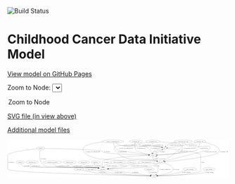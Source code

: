 <link rel='stylesheet' href="assets/style.css">
<link rel='stylesheet' href="https://unpkg.com/leaflet@1.5.1/dist/leaflet.css" integrity="sha512-xwE/Az9zrjBIphAcBb3F6JVqxf46+CDLwfLMHloNu6KEQCAWi6HcDUbeOfBIptF7tcCzusKFjFw2yuvEpDL9wQ==" crossorigin="">
<script type="text/javascript" src="https://code.jquery.com/jquery-3.2.1.min.js"></script>
<script type="text/javascript"  src="https://unpkg.com/leaflet@1.5.1/dist/leaflet.js"></script>
<script type="text/javascript" src="assets/actions.js"></script>

![Build Status](https://github.com/CBIIT/ccdi-model/actions/workflows/model-test-and-deploy.yml/badge.svg)

# Childhood Cancer Data Initiative Model

[View model on GitHub Pages](https://cbiit.github.io/ccdi-model/)



Zoom to Node: <select id="node_select">
  <option value="">Zoom to Node</option>
</select>
<div id="model"></div>

<p>
<a href="./model-desc/ccdi-model.svg">SVG file (in view above)</a>
<p>
<a href="./model-desc">Additional model files</a>
<div id='graph' style='display:off;'>
<svg width="2790pt" height="479pt"
 viewBox="0.00 0.00 2790.00 479.00" xmlns="http://www.w3.org/2000/svg" xmlns:xlink="http://www.w3.org/1999/xlink">
<g id="graph0" class="graph" transform="scale(1 1) rotate(0) translate(4 475)">
<title>Perl</title>
<polygon fill="#ffffff" stroke="transparent" points="-4,4 -4,-475 2786,-475 2786,4 -4,4"/>
<!-- methylation_array_file -->
<g id="node1" class="node">
<title>methylation_array_file</title>
<ellipse fill="none" stroke="#000000" cx="2210" cy="-453" rx="115.8798" ry="18"/>
<text text-anchor="middle" x="2210" y="-449.3" font-family="Times,serif" font-size="14.00" fill="#000000">methylation_array_file</text>
</g>
<!-- pdx -->
<g id="node14" class="node">
<title>pdx</title>
<ellipse fill="none" stroke="#000000" cx="1972" cy="-366" rx="27.8951" ry="18"/>
<text text-anchor="middle" x="1972" y="-362.3" font-family="Times,serif" font-size="14.00" fill="#000000">pdx</text>
</g>
<!-- methylation_array_file&#45;&gt;pdx -->
<g id="edge40" class="edge">
<title>methylation_array_file&#45;&gt;pdx</title>
<path fill="none" stroke="#000000" d="M2120.8073,-441.474C2080.3372,-435.1634 2037.6268,-426.6633 2020,-417 2008.3385,-410.607 1997.8798,-400.3673 1989.7248,-390.7348"/>
<polygon fill="#000000" stroke="#000000" points="1992.4222,-388.5038 1983.4406,-382.8841 1986.9573,-392.8782 1992.4222,-388.5038"/>
<text text-anchor="middle" x="2111.5" y="-405.8" font-family="Times,serif" font-size="14.00" fill="#000000">of_methylation_array_file</text>
</g>
<!-- sample -->
<g id="node17" class="node">
<title>sample</title>
<ellipse fill="none" stroke="#000000" cx="1828" cy="-279" rx="44.393" ry="18"/>
<text text-anchor="middle" x="1828" y="-275.3" font-family="Times,serif" font-size="14.00" fill="#000000">sample</text>
</g>
<!-- methylation_array_file&#45;&gt;sample -->
<g id="edge41" class="edge">
<title>methylation_array_file&#45;&gt;sample</title>
<path fill="none" stroke="#000000" d="M2208.4315,-434.8923C2207.3517,-425.0682 2205.6272,-412.7662 2203,-402 2193.2687,-362.1222 2204.2662,-340.3738 2172,-315 2149.7295,-297.4867 1973.337,-286.2301 1882.1676,-281.5233"/>
<polygon fill="#000000" stroke="#000000" points="1882.1848,-278.0198 1872.0202,-281.0083 1881.8299,-285.0108 1882.1848,-278.0198"/>
<text text-anchor="middle" x="2290.5" y="-362.3" font-family="Times,serif" font-size="14.00" fill="#000000">of_methylation_array_file</text>
</g>
<!-- cell_line -->
<g id="node20" class="node">
<title>cell_line</title>
<ellipse fill="none" stroke="#000000" cx="1924" cy="-192" rx="49.2915" ry="18"/>
<text text-anchor="middle" x="1924" y="-188.3" font-family="Times,serif" font-size="14.00" fill="#000000">cell_line</text>
</g>
<!-- methylation_array_file&#45;&gt;cell_line -->
<g id="edge39" class="edge">
<title>methylation_array_file&#45;&gt;cell_line</title>
<path fill="none" stroke="#000000" d="M2222.1651,-435.0345C2231.1358,-423.4041 2244.4504,-409.1421 2260,-402 2372.3953,-350.3757 2608.8344,-445.7084 2533,-348 2530.7995,-345.1648 2120.658,-241.5671 1974.7725,-204.79"/>
<polygon fill="#000000" stroke="#000000" points="1975.2869,-201.3103 1964.7347,-202.2598 1973.5759,-208.0979 1975.2869,-201.3103"/>
<text text-anchor="middle" x="2555.5" y="-318.8" font-family="Times,serif" font-size="14.00" fill="#000000">of_methylation_array_file</text>
</g>
<!-- cytogenomic_file -->
<g id="node2" class="node">
<title>cytogenomic_file</title>
<ellipse fill="none" stroke="#000000" cx="1828" cy="-453" rx="89.8845" ry="18"/>
<text text-anchor="middle" x="1828" y="-449.3" font-family="Times,serif" font-size="14.00" fill="#000000">cytogenomic_file</text>
</g>
<!-- cytogenomic_file&#45;&gt;pdx -->
<g id="edge29" class="edge">
<title>cytogenomic_file&#45;&gt;pdx</title>
<path fill="none" stroke="#000000" d="M1823.132,-434.9506C1821.3781,-424.1693 1821.4067,-410.8877 1829,-402 1858.6179,-367.3331 1886.3159,-397.0658 1930,-384 1933.1922,-383.0452 1936.4674,-381.9192 1939.7125,-380.7039"/>
<polygon fill="#000000" stroke="#000000" points="1941.2717,-383.8494 1949.2444,-376.8718 1938.6605,-377.3546 1941.2717,-383.8494"/>
<text text-anchor="middle" x="1900.5" y="-405.8" font-family="Times,serif" font-size="14.00" fill="#000000">of_cytogenomic_file</text>
</g>
<!-- cytogenomic_file&#45;&gt;sample -->
<g id="edge30" class="edge">
<title>cytogenomic_file&#45;&gt;sample</title>
<path fill="none" stroke="#000000" d="M1755.4578,-442.3653C1710.7574,-435.0691 1660.72,-425.2527 1654,-417 1649.7905,-411.8304 1649.7376,-407.1261 1654,-402 1682.0338,-368.2854 1713.8681,-407.3193 1751,-384 1780.9131,-365.2142 1802.997,-330.2419 1815.6646,-305.8421"/>
<polygon fill="#000000" stroke="#000000" points="1818.8702,-307.2568 1820.2078,-296.7468 1812.608,-304.1288 1818.8702,-307.2568"/>
<text text-anchor="middle" x="1859.5" y="-362.3" font-family="Times,serif" font-size="14.00" fill="#000000">of_cytogenomic_file</text>
</g>
<!-- cytogenomic_file&#45;&gt;cell_line -->
<g id="edge28" class="edge">
<title>cytogenomic_file&#45;&gt;cell_line</title>
<path fill="none" stroke="#000000" d="M1913.0389,-447.0972C2013.7795,-439.687 2169.1886,-426.7642 2178,-417 2195.6488,-397.4428 2230.8721,-392.1261 1997,-228 1987.4275,-221.2823 1976.4152,-215.1457 1965.8944,-209.9165"/>
<polygon fill="#000000" stroke="#000000" points="1967.3537,-206.7347 1956.8238,-205.563 1964.3247,-213.0454 1967.3537,-206.7347"/>
<text text-anchor="middle" x="2203.5" y="-318.8" font-family="Times,serif" font-size="14.00" fill="#000000">of_cytogenomic_file</text>
</g>
<!-- participant -->
<g id="node3" class="node">
<title>participant</title>
<ellipse fill="none" stroke="#000000" cx="1196" cy="-105" rx="62.2891" ry="18"/>
<text text-anchor="middle" x="1196" y="-101.3" font-family="Times,serif" font-size="14.00" fill="#000000">participant</text>
</g>
<!-- study -->
<g id="node5" class="node">
<title>study</title>
<ellipse fill="none" stroke="#000000" cx="1840" cy="-18" rx="36.2938" ry="18"/>
<text text-anchor="middle" x="1840" y="-14.3" font-family="Times,serif" font-size="14.00" fill="#000000">study</text>
</g>
<!-- participant&#45;&gt;study -->
<g id="edge27" class="edge">
<title>participant&#45;&gt;study</title>
<path fill="none" stroke="#000000" d="M1252.5863,-97.3556C1378.487,-80.3473 1679.6909,-39.6567 1794.4954,-24.1474"/>
<polygon fill="#000000" stroke="#000000" points="1795.2501,-27.5773 1804.6915,-22.7699 1794.3129,-20.6403 1795.2501,-27.5773"/>
<text text-anchor="middle" x="1607.5" y="-57.8" font-family="Times,serif" font-size="14.00" fill="#000000">of_participant</text>
</g>
<!-- pathology_file -->
<g id="node4" class="node">
<title>pathology_file</title>
<ellipse fill="none" stroke="#000000" cx="2420" cy="-453" rx="76.0865" ry="18"/>
<text text-anchor="middle" x="2420" y="-449.3" font-family="Times,serif" font-size="14.00" fill="#000000">pathology_file</text>
</g>
<!-- pathology_file&#45;&gt;pdx -->
<g id="edge5" class="edge">
<title>pathology_file&#45;&gt;pdx</title>
<path fill="none" stroke="#000000" d="M2369.0449,-439.5403C2326.0563,-428.4886 2262.7854,-412.9319 2207,-402 2137.7125,-388.4222 2056.0931,-376.9158 2009.56,-370.7752"/>
<polygon fill="#000000" stroke="#000000" points="2009.9941,-367.3022 1999.6246,-369.4754 2009.0861,-374.2431 2009.9941,-367.3022"/>
<text text-anchor="middle" x="2332" y="-405.8" font-family="Times,serif" font-size="14.00" fill="#000000">of_pathology_file</text>
</g>
<!-- pathology_file&#45;&gt;sample -->
<g id="edge3" class="edge">
<title>pathology_file&#45;&gt;sample</title>
<path fill="none" stroke="#000000" d="M2418.9882,-434.6762C2416.6334,-410.8879 2408.8265,-369.8412 2383,-348 2345.1486,-315.9895 2014.4986,-291.1406 1882.2876,-282.398"/>
<polygon fill="#000000" stroke="#000000" points="1882.2001,-278.8848 1871.9926,-281.7233 1881.7423,-285.8699 1882.2001,-278.8848"/>
<text text-anchor="middle" x="2468" y="-362.3" font-family="Times,serif" font-size="14.00" fill="#000000">of_pathology_file</text>
</g>
<!-- pathology_file&#45;&gt;cell_line -->
<g id="edge4" class="edge">
<title>pathology_file&#45;&gt;cell_line</title>
<path fill="none" stroke="#000000" d="M2479.0985,-441.6646C2564.4275,-422.7584 2706.1782,-380.2979 2651,-315 2607.6711,-263.7246 2147.2175,-213.894 1982.325,-197.5685"/>
<polygon fill="#000000" stroke="#000000" points="1982.1937,-194.0387 1971.8988,-196.542 1981.5077,-201.0051 1982.1937,-194.0387"/>
<text text-anchor="middle" x="2721" y="-318.8" font-family="Times,serif" font-size="14.00" fill="#000000">of_pathology_file</text>
</g>
<!-- therapeutic_procedure -->
<g id="node6" class="node">
<title>therapeutic_procedure</title>
<ellipse fill="none" stroke="#000000" cx="561" cy="-192" rx="117.7793" ry="18"/>
<text text-anchor="middle" x="561" y="-188.3" font-family="Times,serif" font-size="14.00" fill="#000000">therapeutic_procedure</text>
</g>
<!-- therapeutic_procedure&#45;&gt;participant -->
<g id="edge12" class="edge">
<title>therapeutic_procedure&#45;&gt;participant</title>
<path fill="none" stroke="#000000" d="M574.0586,-173.8637C583.6405,-162.1571 597.774,-147.8741 614,-141 666.2099,-118.8814 1067.8538,-130.9196 1124,-123 1129.7213,-122.193 1135.6476,-121.1164 1141.5314,-119.8894"/>
<polygon fill="#000000" stroke="#000000" points="1142.3492,-123.2931 1151.3496,-117.7035 1140.8279,-116.4604 1142.3492,-123.2931"/>
<text text-anchor="middle" x="707" y="-144.8" font-family="Times,serif" font-size="14.00" fill="#000000">of_therapeutic_procedure</text>
</g>
<!-- study_arm -->
<g id="node7" class="node">
<title>study_arm</title>
<ellipse fill="none" stroke="#000000" cx="897" cy="-105" rx="59.5901" ry="18"/>
<text text-anchor="middle" x="897" y="-101.3" font-family="Times,serif" font-size="14.00" fill="#000000">study_arm</text>
</g>
<!-- study_arm&#45;&gt;study -->
<g id="edge42" class="edge">
<title>study_arm&#45;&gt;study</title>
<path fill="none" stroke="#000000" d="M941.4328,-92.9362C949.581,-90.8587 958.0284,-88.7935 966,-87 1042.7922,-69.7225 1061.8486,-63.3764 1140,-54 1267.1745,-38.742 1658.5458,-24.2342 1793.6037,-19.5605"/>
<polygon fill="#000000" stroke="#000000" points="1793.7546,-23.0575 1803.6282,-19.2154 1793.5137,-16.0616 1793.7546,-23.0575"/>
<text text-anchor="middle" x="1188.5" y="-57.8" font-family="Times,serif" font-size="14.00" fill="#000000">of_study_arm</text>
</g>
<!-- study_admin -->
<g id="node8" class="node">
<title>study_admin</title>
<ellipse fill="none" stroke="#000000" cx="1045" cy="-105" rx="70.3881" ry="18"/>
<text text-anchor="middle" x="1045" y="-101.3" font-family="Times,serif" font-size="14.00" fill="#000000">study_admin</text>
</g>
<!-- study_admin&#45;&gt;study -->
<g id="edge18" class="edge">
<title>study_admin&#45;&gt;study</title>
<path fill="none" stroke="#000000" d="M1096.5124,-92.7452C1105.9599,-90.6871 1115.7552,-88.6779 1125,-87 1374.58,-41.7012 1678.9273,-24.8267 1793.4581,-19.8047"/>
<polygon fill="#000000" stroke="#000000" points="1793.7814,-23.2942 1803.6221,-19.3686 1793.4812,-16.3006 1793.7814,-23.2942"/>
<text text-anchor="middle" x="1396.5" y="-57.8" font-family="Times,serif" font-size="14.00" fill="#000000">of_study_admin</text>
</g>
<!-- medical_history -->
<g id="node9" class="node">
<title>medical_history</title>
<ellipse fill="none" stroke="#000000" cx="782" cy="-192" rx="85.2851" ry="18"/>
<text text-anchor="middle" x="782" y="-188.3" font-family="Times,serif" font-size="14.00" fill="#000000">medical_history</text>
</g>
<!-- medical_history&#45;&gt;participant -->
<g id="edge34" class="edge">
<title>medical_history&#45;&gt;participant</title>
<path fill="none" stroke="#000000" d="M790.3694,-173.8414C796.7402,-162.284 806.6871,-148.1831 820,-141 879.5576,-108.8652 1057.107,-133.2509 1124,-123 1129.4924,-122.1583 1135.1776,-121.0894 1140.8346,-119.8937"/>
<polygon fill="#000000" stroke="#000000" points="1141.9484,-123.2309 1150.9394,-117.6263 1140.4156,-116.4008 1141.9484,-123.2309"/>
<text text-anchor="middle" x="888" y="-144.8" font-family="Times,serif" font-size="14.00" fill="#000000">of_medical_history</text>
</g>
<!-- synonym -->
<g id="node10" class="node">
<title>synonym</title>
<ellipse fill="none" stroke="#000000" cx="415" cy="-366" rx="51.9908" ry="18"/>
<text text-anchor="middle" x="415" y="-362.3" font-family="Times,serif" font-size="14.00" fill="#000000">synonym</text>
</g>
<!-- synonym&#45;&gt;participant -->
<g id="edge21" class="edge">
<title>synonym&#45;&gt;participant</title>
<path fill="none" stroke="#000000" d="M410.5517,-347.9427C402.4689,-310.3669 390.0033,-223.1796 434,-174 480.9607,-121.5073 519.0881,-149.5507 589,-141 825.1526,-112.1171 888.3924,-156.0354 1124,-123 1129.722,-122.1977 1135.6487,-121.1241 1141.5327,-119.899"/>
<polygon fill="#000000" stroke="#000000" points="1142.3497,-123.3029 1151.3512,-117.7152 1140.8298,-116.4699 1142.3497,-123.3029"/>
<text text-anchor="middle" x="450.5" y="-231.8" font-family="Times,serif" font-size="14.00" fill="#000000">of_synonym</text>
</g>
<!-- synonym&#45;&gt;study -->
<g id="edge22" class="edge">
<title>synonym&#45;&gt;study</title>
<path fill="none" stroke="#000000" d="M364.9413,-360.7087C254.564,-348.3658 0,-315.8994 0,-279 0,-279 0,-279 0,-105 0,-58.7013 1506.4525,-24.9588 1793.1793,-18.9559"/>
<polygon fill="#000000" stroke="#000000" points="1793.3204,-22.4538 1803.2453,-18.7461 1793.1745,-15.4553 1793.3204,-22.4538"/>
<text text-anchor="middle" x="42.5" y="-188.3" font-family="Times,serif" font-size="14.00" fill="#000000">of_synonym</text>
</g>
<!-- synonym&#45;&gt;sample -->
<g id="edge23" class="edge">
<title>synonym&#45;&gt;sample</title>
<path fill="none" stroke="#000000" d="M467.1352,-365.1474C629.1657,-362.2776 1117.1846,-351.896 1185,-330 1196.6137,-326.2502 1196.4077,-318.8152 1208,-315 1260.8928,-297.5921 1632.1502,-284.8366 1773.5183,-280.5606"/>
<polygon fill="#000000" stroke="#000000" points="1773.8004,-284.0538 1783.691,-280.2556 1773.5905,-277.057 1773.8004,-284.0538"/>
<text text-anchor="middle" x="1250.5" y="-318.8" font-family="Times,serif" font-size="14.00" fill="#000000">of_synonym</text>
</g>
<!-- diagnosis -->
<g id="node11" class="node">
<title>diagnosis</title>
<ellipse fill="none" stroke="#000000" cx="1105" cy="-192" rx="54.6905" ry="18"/>
<text text-anchor="middle" x="1105" y="-188.3" font-family="Times,serif" font-size="14.00" fill="#000000">diagnosis</text>
</g>
<!-- diagnosis&#45;&gt;participant -->
<g id="edge19" class="edge">
<title>diagnosis&#45;&gt;participant</title>
<path fill="none" stroke="#000000" d="M1094.1665,-174.1053C1089.3571,-163.6435 1086.1556,-150.6426 1093,-141 1098.8184,-132.8028 1117.5158,-125.2149 1137.4134,-119.1399"/>
<polygon fill="#000000" stroke="#000000" points="1138.6034,-122.4388 1147.2265,-116.2831 1136.6467,-115.7178 1138.6034,-122.4388"/>
<text text-anchor="middle" x="1137.5" y="-144.8" font-family="Times,serif" font-size="14.00" fill="#000000">of_diagnosis</text>
</g>
<!-- family_relationship -->
<g id="node12" class="node">
<title>family_relationship</title>
<ellipse fill="none" stroke="#000000" cx="1387" cy="-192" rx="100.1823" ry="18"/>
<text text-anchor="middle" x="1387" y="-188.3" font-family="Times,serif" font-size="14.00" fill="#000000">family_relationship</text>
</g>
<!-- family_relationship&#45;&gt;participant -->
<g id="edge10" class="edge">
<title>family_relationship&#45;&gt;participant</title>
<path fill="none" stroke="#000000" d="M1311.5786,-180.145C1278.2885,-173.8236 1243.6364,-165.4114 1230,-156 1221.2899,-149.9885 1214.2159,-140.9507 1208.8214,-132.1453"/>
<polygon fill="#000000" stroke="#000000" points="1211.7475,-130.2069 1203.8096,-123.1898 1205.639,-133.6255 1211.7475,-130.2069"/>
<text text-anchor="middle" x="1309.5" y="-144.8" font-family="Times,serif" font-size="14.00" fill="#000000">of_family_relationship</text>
</g>
<!-- publication -->
<g id="node13" class="node">
<title>publication</title>
<ellipse fill="none" stroke="#000000" cx="1782" cy="-105" rx="63.0888" ry="18"/>
<text text-anchor="middle" x="1782" y="-101.3" font-family="Times,serif" font-size="14.00" fill="#000000">publication</text>
</g>
<!-- publication&#45;&gt;study -->
<g id="edge11" class="edge">
<title>publication&#45;&gt;study</title>
<path fill="none" stroke="#000000" d="M1778.3234,-86.905C1777.1812,-76.6233 1777.4312,-63.8733 1783,-54 1787.4634,-46.0865 1794.4608,-39.6621 1802.045,-34.5514"/>
<polygon fill="#000000" stroke="#000000" points="1804.3091,-37.276 1811.1013,-29.1448 1800.7209,-31.2657 1804.3091,-37.276"/>
<text text-anchor="middle" x="1834" y="-57.8" font-family="Times,serif" font-size="14.00" fill="#000000">of_publication</text>
</g>
<!-- pdx&#45;&gt;study -->
<g id="edge13" class="edge">
<title>pdx&#45;&gt;study</title>
<path fill="none" stroke="#000000" d="M1999.9605,-363.6748C2099.3991,-355.0368 2430,-323.0088 2430,-279 2430,-279 2430,-279 2430,-105 2430,-51.515 2372.7396,-67.5518 2321,-54 2239.8428,-32.7431 1991.0651,-22.7076 1886.7739,-19.3498"/>
<polygon fill="#000000" stroke="#000000" points="1886.658,-15.8445 1876.5526,-19.0273 1886.4372,-22.841 1886.658,-15.8445"/>
<text text-anchor="middle" x="2454" y="-188.3" font-family="Times,serif" font-size="14.00" fill="#000000">of_pdx</text>
</g>
<!-- pdx&#45;&gt;sample -->
<g id="edge14" class="edge">
<title>pdx&#45;&gt;sample</title>
<path fill="none" stroke="#000000" d="M1949.2223,-355.2009C1943.079,-352.5761 1936.368,-349.9632 1930,-348 1890.1851,-335.7252 1867.467,-359.455 1838,-330 1832.0773,-324.0797 1829.1347,-315.7487 1827.7899,-307.5331"/>
<polygon fill="#000000" stroke="#000000" points="1831.256,-307.0078 1826.8368,-297.3786 1824.2867,-307.662 1831.256,-307.0078"/>
<text text-anchor="middle" x="1862" y="-318.8" font-family="Times,serif" font-size="14.00" fill="#000000">of_pdx</text>
</g>
<!-- follow_up -->
<g id="node15" class="node">
<title>follow_up</title>
<ellipse fill="none" stroke="#000000" cx="1560" cy="-192" rx="55.4913" ry="18"/>
<text text-anchor="middle" x="1560" y="-188.3" font-family="Times,serif" font-size="14.00" fill="#000000">follow_up</text>
</g>
<!-- follow_up&#45;&gt;participant -->
<g id="edge6" class="edge">
<title>follow_up&#45;&gt;participant</title>
<path fill="none" stroke="#000000" d="M1518.7883,-179.9969C1511.2304,-177.9132 1503.3947,-175.8302 1496,-174 1458.9375,-164.8268 1447.2482,-170.6746 1412,-156 1400.7334,-151.3094 1400.3282,-145.5398 1389,-141 1349.9582,-125.3539 1303.7115,-116.4269 1266.277,-111.3768"/>
<polygon fill="#000000" stroke="#000000" points="1266.3299,-107.8549 1255.9656,-110.0528 1265.4384,-114.7979 1266.3299,-107.8549"/>
<text text-anchor="middle" x="1457" y="-144.8" font-family="Times,serif" font-size="14.00" fill="#000000">of_follow_up</text>
</g>
<!-- exposure -->
<g id="node16" class="node">
<title>exposure</title>
<ellipse fill="none" stroke="#000000" cx="156" cy="-192" rx="53.0913" ry="18"/>
<text text-anchor="middle" x="156" y="-188.3" font-family="Times,serif" font-size="14.00" fill="#000000">exposure</text>
</g>
<!-- exposure&#45;&gt;participant -->
<g id="edge38" class="edge">
<title>exposure&#45;&gt;participant</title>
<path fill="none" stroke="#000000" d="M164.6569,-174.1526C171.4127,-162.4153 182.0024,-147.9795 196,-141 242.1468,-117.9902 1072.8846,-129.7964 1124,-123 1129.8094,-122.2276 1135.8273,-121.1614 1141.7963,-119.9303"/>
<polygon fill="#000000" stroke="#000000" points="1142.7437,-123.3053 1151.75,-117.7253 1141.2297,-116.471 1142.7437,-123.3053"/>
<text text-anchor="middle" x="239.5" y="-144.8" font-family="Times,serif" font-size="14.00" fill="#000000">of_exposure</text>
</g>
<!-- sample&#45;&gt;participant -->
<g id="edge9" class="edge">
<title>sample&#45;&gt;participant</title>
<path fill="none" stroke="#000000" d="M1783.6454,-277.2848C1647.9845,-271.6066 1245.3687,-251.3824 1205,-210 1185.6117,-190.1248 1186.0476,-156.9151 1189.6173,-133.1648"/>
<polygon fill="#000000" stroke="#000000" points="1193.1199,-133.4573 1191.418,-123 1186.2272,-132.2362 1193.1199,-133.4573"/>
<text text-anchor="middle" x="1241.5" y="-188.3" font-family="Times,serif" font-size="14.00" fill="#000000">of_sample</text>
</g>
<!-- sample&#45;&gt;pdx -->
<g id="edge8" class="edge">
<title>sample&#45;&gt;pdx</title>
<path fill="none" stroke="#000000" d="M1853.7428,-293.7142C1864.9298,-300.1686 1878.1587,-307.8821 1890,-315 1907.7769,-325.6859 1927.5231,-337.9546 1943.1832,-347.7806"/>
<polygon fill="#000000" stroke="#000000" points="1941.5572,-350.8926 1951.8857,-353.2533 1945.2837,-344.9669 1941.5572,-350.8926"/>
<text text-anchor="middle" x="1948.5" y="-318.8" font-family="Times,serif" font-size="14.00" fill="#000000">of_sample</text>
</g>
<!-- sample&#45;&gt;cell_line -->
<g id="edge7" class="edge">
<title>sample&#45;&gt;cell_line</title>
<path fill="none" stroke="#000000" d="M1823.6673,-260.9358C1822.2121,-250.4138 1822.3663,-237.4093 1829,-228 1832.168,-223.5065 1854.7866,-214.85 1877.1571,-207.1518"/>
<polygon fill="#000000" stroke="#000000" points="1878.325,-210.4516 1886.6718,-203.9261 1876.0775,-203.8222 1878.325,-210.4516"/>
<text text-anchor="middle" x="1865.5" y="-231.8" font-family="Times,serif" font-size="14.00" fill="#000000">of_sample</text>
</g>
<!-- single_cell_sequencing_file -->
<g id="node18" class="node">
<title>single_cell_sequencing_file</title>
<ellipse fill="none" stroke="#000000" cx="1324" cy="-453" rx="137.5759" ry="18"/>
<text text-anchor="middle" x="1324" y="-449.3" font-family="Times,serif" font-size="14.00" fill="#000000">single_cell_sequencing_file</text>
</g>
<!-- single_cell_sequencing_file&#45;&gt;pdx -->
<g id="edge37" class="edge">
<title>single_cell_sequencing_file&#45;&gt;pdx</title>
<path fill="none" stroke="#000000" d="M1354.5068,-435.311C1376.6173,-423.4843 1407.6621,-408.8763 1437,-402 1650.472,-351.966 1716.0608,-431.9967 1930,-384 1933.4325,-383.2299 1936.9361,-382.1866 1940.3831,-380.9877"/>
<polygon fill="#000000" stroke="#000000" points="1941.7994,-384.1921 1949.8418,-377.2949 1939.2536,-377.6714 1941.7994,-384.1921"/>
<text text-anchor="middle" x="1545.5" y="-405.8" font-family="Times,serif" font-size="14.00" fill="#000000">of_single_cell_sequencing_file</text>
</g>
<!-- single_cell_sequencing_file&#45;&gt;sample -->
<g id="edge35" class="edge">
<title>single_cell_sequencing_file&#45;&gt;sample</title>
<path fill="none" stroke="#000000" d="M1328.6495,-434.7968C1335.807,-410.7485 1351.9537,-368.9914 1382,-348 1398.074,-336.7701 1661.7883,-300.9034 1775.9723,-285.8033"/>
<polygon fill="#000000" stroke="#000000" points="1776.4354,-289.2726 1785.8913,-284.4941 1775.5193,-282.3328 1776.4354,-289.2726"/>
<text text-anchor="middle" x="1490.5" y="-362.3" font-family="Times,serif" font-size="14.00" fill="#000000">of_single_cell_sequencing_file</text>
</g>
<!-- single_cell_sequencing_file&#45;&gt;cell_line -->
<g id="edge36" class="edge">
<title>single_cell_sequencing_file&#45;&gt;cell_line</title>
<path fill="none" stroke="#000000" d="M1198.3628,-445.5371C1067.6766,-433.1155 891.4808,-400.3939 964,-315 1094.3398,-161.5204 1665.5472,-244.0726 1864,-210 1868.5235,-209.2233 1873.1863,-208.2136 1877.8193,-207.0686"/>
<polygon fill="#000000" stroke="#000000" points="1879.0939,-210.3508 1887.8491,-204.3843 1877.2841,-203.5888 1879.0939,-210.3508"/>
<text text-anchor="middle" x="1072.5" y="-318.8" font-family="Times,serif" font-size="14.00" fill="#000000">of_single_cell_sequencing_file</text>
</g>
<!-- molecular_test -->
<g id="node19" class="node">
<title>molecular_test</title>
<ellipse fill="none" stroke="#000000" cx="307" cy="-192" rx="79.8859" ry="18"/>
<text text-anchor="middle" x="307" y="-188.3" font-family="Times,serif" font-size="14.00" fill="#000000">molecular_test</text>
</g>
<!-- molecular_test&#45;&gt;participant -->
<g id="edge24" class="edge">
<title>molecular_test&#45;&gt;participant</title>
<path fill="none" stroke="#000000" d="M293.3447,-173.8569C286.9542,-163.0403 282.4326,-149.7545 291,-141 307.1877,-124.4587 1101.061,-126.0758 1124,-123 1129.8085,-122.2211 1135.8259,-121.1508 1141.7946,-119.9172"/>
<polygon fill="#000000" stroke="#000000" points="1142.743,-123.292 1151.7479,-117.7096 1141.2272,-116.4581 1142.743,-123.292"/>
<text text-anchor="middle" x="355" y="-144.8" font-family="Times,serif" font-size="14.00" fill="#000000">of_molecular_test</text>
</g>
<!-- cell_line&#45;&gt;participant -->
<g id="edge33" class="edge">
<title>cell_line&#45;&gt;participant</title>
<path fill="none" stroke="#000000" d="M1893.0644,-177.7931C1865.1866,-165.7077 1822.7474,-149.0663 1784,-141 1687.6343,-120.9388 1403.7583,-110.693 1268.8285,-106.8438"/>
<polygon fill="#000000" stroke="#000000" points="1268.6866,-103.3385 1258.5921,-106.5559 1268.4897,-110.3357 1268.6866,-103.3385"/>
<text text-anchor="middle" x="1875.5" y="-144.8" font-family="Times,serif" font-size="14.00" fill="#000000">of_cell_line</text>
</g>
<!-- cell_line&#45;&gt;study -->
<g id="edge32" class="edge">
<title>cell_line&#45;&gt;study</title>
<path fill="none" stroke="#000000" d="M1965.1302,-181.8976C2020.7987,-166.2292 2109.4434,-133.0106 2075,-87 2052.2364,-56.5917 1946.7843,-35.0196 1885.1489,-24.7611"/>
<polygon fill="#000000" stroke="#000000" points="1885.3488,-21.2477 1874.9162,-23.0948 1884.2237,-28.1567 1885.3488,-21.2477"/>
<text text-anchor="middle" x="2122.5" y="-101.3" font-family="Times,serif" font-size="14.00" fill="#000000">of_cell_line</text>
</g>
<!-- cell_line&#45;&gt;sample -->
<g id="edge31" class="edge">
<title>cell_line&#45;&gt;sample</title>
<path fill="none" stroke="#000000" d="M1919.5514,-210.3155C1916.1979,-220.9265 1910.66,-233.9365 1902,-243 1893.832,-251.5486 1883.2116,-258.3323 1872.578,-263.5988"/>
<polygon fill="#000000" stroke="#000000" points="1870.9317,-260.5029 1863.2912,-267.8427 1873.8412,-266.8696 1870.9317,-260.5029"/>
<text text-anchor="middle" x="1952.5" y="-231.8" font-family="Times,serif" font-size="14.00" fill="#000000">of_cell_line</text>
</g>
<!-- study_personnel -->
<g id="node21" class="node">
<title>study_personnel</title>
<ellipse fill="none" stroke="#000000" cx="2293" cy="-105" rx="87.1846" ry="18"/>
<text text-anchor="middle" x="2293" y="-101.3" font-family="Times,serif" font-size="14.00" fill="#000000">study_personnel</text>
</g>
<!-- study_personnel&#45;&gt;study -->
<g id="edge25" class="edge">
<title>study_personnel&#45;&gt;study</title>
<path fill="none" stroke="#000000" d="M2247.8817,-89.4523C2213.4817,-78.1305 2164.7329,-63.2225 2121,-54 2039.2242,-36.755 1942.2041,-26.5422 1886.2061,-21.6241"/>
<polygon fill="#000000" stroke="#000000" points="1886.5036,-18.1368 1876.2404,-20.7668 1885.9036,-25.1111 1886.5036,-18.1368"/>
<text text-anchor="middle" x="2247.5" y="-57.8" font-family="Times,serif" font-size="14.00" fill="#000000">of_study_personnel</text>
</g>
<!-- clinical_measure_file -->
<g id="node22" class="node">
<title>clinical_measure_file</title>
<ellipse fill="none" stroke="#000000" cx="1746" cy="-192" rx="108.5808" ry="18"/>
<text text-anchor="middle" x="1746" y="-188.3" font-family="Times,serif" font-size="14.00" fill="#000000">clinical_measure_file</text>
</g>
<!-- clinical_measure_file&#45;&gt;participant -->
<g id="edge26" class="edge">
<title>clinical_measure_file&#45;&gt;participant</title>
<path fill="none" stroke="#000000" d="M1665.9876,-179.761C1605.5095,-170.3823 1531.7511,-158.6161 1525,-156 1513.6205,-151.5904 1513.4745,-145.1561 1502,-141 1460.2447,-125.8761 1343.9216,-115.2261 1267.3284,-109.609"/>
<polygon fill="#000000" stroke="#000000" points="1267.4884,-106.1116 1257.2624,-108.8829 1266.9847,-113.0934 1267.4884,-106.1116"/>
<text text-anchor="middle" x="1654.5" y="-144.8" font-family="Times,serif" font-size="14.00" fill="#000000">of_clinical_measure_file_participant</text>
</g>
<!-- clinical_measure_file&#45;&gt;study -->
<g id="edge2" class="edge">
<title>clinical_measure_file&#45;&gt;study</title>
<path fill="none" stroke="#000000" d="M1827.7589,-180.1177C1854.6797,-174.4118 1879.8394,-166.4877 1888,-156 1890.9756,-152.1759 1901.2112,-86.292 1885,-54 1881.9238,-47.8723 1877.2697,-42.4456 1872.1031,-37.7835"/>
<polygon fill="#000000" stroke="#000000" points="1874.2786,-35.0418 1864.2906,-31.5077 1869.8948,-40.4991 1874.2786,-35.0418"/>
<text text-anchor="middle" x="1979" y="-101.3" font-family="Times,serif" font-size="14.00" fill="#000000">of_clinical_measure_file</text>
</g>
<!-- study_funding -->
<g id="node23" class="node">
<title>study_funding</title>
<ellipse fill="none" stroke="#000000" cx="2535" cy="-105" rx="77.1866" ry="18"/>
<text text-anchor="middle" x="2535" y="-101.3" font-family="Times,serif" font-size="14.00" fill="#000000">study_funding</text>
</g>
<!-- study_funding&#45;&gt;study -->
<g id="edge1" class="edge">
<title>study_funding&#45;&gt;study</title>
<path fill="none" stroke="#000000" d="M2511.2427,-87.7205C2493.6216,-75.9257 2468.5045,-61.184 2444,-54 2391.1235,-38.4983 2019.1878,-24.2242 1886.7149,-19.5786"/>
<polygon fill="#000000" stroke="#000000" points="1886.6061,-16.0728 1876.4903,-19.2225 1886.3624,-23.0685 1886.6061,-16.0728"/>
<text text-anchor="middle" x="2540" y="-57.8" font-family="Times,serif" font-size="14.00" fill="#000000">of_study_funding</text>
</g>
<!-- radiology_file -->
<g id="node24" class="node">
<title>radiology_file</title>
<ellipse fill="none" stroke="#000000" cx="959" cy="-192" rx="73.387" ry="18"/>
<text text-anchor="middle" x="959" y="-188.3" font-family="Times,serif" font-size="14.00" fill="#000000">radiology_file</text>
</g>
<!-- radiology_file&#45;&gt;participant -->
<g id="edge20" class="edge">
<title>radiology_file&#45;&gt;participant</title>
<path fill="none" stroke="#000000" d="M957.2085,-173.92C957.1752,-162.8468 959.23,-149.2607 968,-141 993.4023,-117.073 1089.6667,-129.2451 1124,-123 1129.3876,-122.02 1134.9708,-120.8693 1140.536,-119.6316"/>
<polygon fill="#000000" stroke="#000000" points="1141.5352,-122.993 1150.4882,-117.3278 1139.9564,-116.1733 1141.5352,-122.993"/>
<text text-anchor="middle" x="1027" y="-144.8" font-family="Times,serif" font-size="14.00" fill="#000000">of_radiology_file</text>
</g>
<!-- sequencing_file -->
<g id="node25" class="node">
<title>sequencing_file</title>
<ellipse fill="none" stroke="#000000" cx="1614" cy="-453" rx="83.3857" ry="18"/>
<text text-anchor="middle" x="1614" y="-449.3" font-family="Times,serif" font-size="14.00" fill="#000000">sequencing_file</text>
</g>
<!-- sequencing_file&#45;&gt;pdx -->
<g id="edge16" class="edge">
<title>sequencing_file&#45;&gt;pdx</title>
<path fill="none" stroke="#000000" d="M1632.5087,-435.2886C1645.9419,-423.6136 1665.1696,-409.1965 1685,-402 1787.633,-364.7541 1823.9241,-409.859 1930,-384 1933.4177,-383.1668 1936.9116,-382.0822 1940.3528,-380.8583"/>
<polygon fill="#000000" stroke="#000000" points="1941.784,-384.0563 1949.8039,-377.133 1939.217,-377.5439 1941.784,-384.0563"/>
<text text-anchor="middle" x="1751.5" y="-405.8" font-family="Times,serif" font-size="14.00" fill="#000000">of_sequencing_file</text>
</g>
<!-- sequencing_file&#45;&gt;sample -->
<g id="edge17" class="edge">
<title>sequencing_file&#45;&gt;sample</title>
<path fill="none" stroke="#000000" d="M1608.0381,-434.6905C1601.8869,-412.0315 1595.5419,-373.3453 1614,-348 1633.4026,-321.3578 1720.3183,-299.8415 1777.2399,-288.2806"/>
<polygon fill="#000000" stroke="#000000" points="1778.0239,-291.6933 1787.1474,-286.3069 1776.6563,-284.8282 1778.0239,-291.6933"/>
<text text-anchor="middle" x="1680.5" y="-362.3" font-family="Times,serif" font-size="14.00" fill="#000000">of_sequencing_file</text>
</g>
<!-- sequencing_file&#45;&gt;cell_line -->
<g id="edge15" class="edge">
<title>sequencing_file&#45;&gt;cell_line</title>
<path fill="none" stroke="#000000" d="M1605.2473,-434.9181C1598.638,-423.3941 1588.4118,-409.3015 1575,-402 1530.5565,-377.8046 1382.3383,-421.1689 1348,-384 1337.1427,-372.2476 1338.2568,-360.6913 1348,-348 1492.5604,-159.6975 1635.6167,-274.7812 1864,-210 1868.0019,-208.8648 1872.1474,-207.6671 1876.3043,-206.4507"/>
<polygon fill="#000000" stroke="#000000" points="1877.3622,-209.7878 1885.962,-203.5996 1875.3802,-203.0743 1877.3622,-209.7878"/>
<text text-anchor="middle" x="1441.5" y="-318.8" font-family="Times,serif" font-size="14.00" fill="#000000">of_sequencing_file</text>
</g>
</g>
</svg>
</div>
